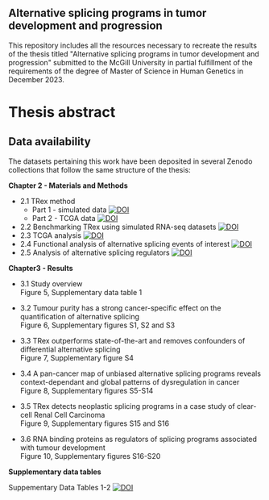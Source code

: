 ## Alternative splicing programs in tumor development and progression
 
This repository includes all the resources necessary to recreate the results of the thesis titled "Alternative splicing programs in tumor development and progression" submitted to the McGill University in partial fulfillment of the requirements of the degree of Master of Science in Human Genetics in December 2023. 

# Thesis abstract




## Data availability 

The datasets pertaining this work have been deposited in several Zenodo collections that follow the same structure of the thesis:

**Chapter 2 - Materials and Methods**

  * 2.1 TRex method
      - Part 1 - simulated data [![DOI](https://zenodo.org/badge/DOI/10.5281/zenodo.10383912.svg)](https://doi.org/10.5281/zenodo.10383912)   
      - Part 2 - TCGA data [![DOI](https://zenodo.org/badge/DOI/10.5281/zenodo.10607249.svg)](https://doi.org/10.5281/zenodo.10607249)   
  * 2.2 Benchmarking TRex using simulated RNA-seq datasets [![DOI](https://zenodo.org/badge/DOI/10.5281/zenodo.10551883.svg)](https://doi.org/10.5281/zenodo.10551883)
  * 2.3 TCGA analysis [![DOI](https://zenodo.org/badge/DOI/10.5281/zenodo.10551879.svg)](https://doi.org/10.5281/zenodo.10551879)
  * 2.4 Functional analysis of alternative splicing events of interest [![DOI](https://zenodo.org/badge/DOI/10.5281/zenodo.10641433.svg)](https://doi.org/10.5281/zenodo.10641433)
  * 2.5 Analysis of alternative splicing regulators [![DOI](https://zenodo.org/badge/DOI/10.5281/zenodo.10611685.svg)](https://doi.org/10.5281/zenodo.10611685)

**Chapter3 - Results**

 * 3.1 Study overview   
   Figure 5, Supplementary data table 1
   
 * 3.2 Tumour purity has a strong cancer-specific effect on the quantification of alternative splicing   
   Figure 6, Supplementary figures S1, S2 and S3
   
 * 3.3 TRex outperforms state-of-the-art and removes confounders of differential alternative splicing   
   Figure 7, Supplementary figure S4
   
 * 3.4 A pan-cancer map of unbiased alternative splicing programs reveals context-dependant and global patterns of dysregulation in cancer   
   Figure 8, Supplementary figures S5-S14
   
 * 3.5 TRex detects neoplastic splicing programs in a case study of clear-cell Renal Cell Carcinoma   
   Figure 9, Supplementary figures S15 and S16
   
 * 3.6 RNA binding proteins as regulators of splicing programs associated with tumour development   
   Figure 10, Supplementary figures S16-S20

**Supplementary data tables**

Suppementary Data Tables 1-2 [![DOI](https://zenodo.org/badge/DOI/10.5281/zenodo.10606955.svg)](https://doi.org/10.5281/zenodo.10606955)
